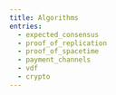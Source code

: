 ```yaml
---
title: Algorithms
entries:
  - expected_consensus
  - proof_of_replication
  - proof_of_spacetime
  - payment_channels
  - vdf
  - crypto
---
```

